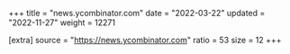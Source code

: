 +++
title = "news.ycombinator.com"
date = "2022-03-22"
updated = "2022-11-27"
weight = 12271

[extra]
source = "https://news.ycombinator.com"
ratio = 53
size = 12
+++
